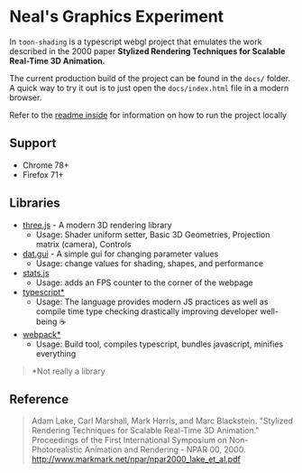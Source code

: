 # Neal's Graphics Experiment

In `toon-shading` is a typescript webgl project that emulates the work described in the 2000 paper __Stylized Rendering Techniques for Scalable Real-Time 3D Animation__.

The current production build of the project can be found in the `docs/` folder. A quick way to try it out is to just open the `docs/index.html` file in a modern browser.

Refer to the [readme inside](toon-shading/README.md) for information on how to run the project locally

## Support

- Chrome 78+
- Firefox 71+

## Libraries

- [three.js](https://threejs.org/) - A modern 3D rendering library
  - Usage: Shader uniform setter, Basic 3D Geometries, Projection matrix (camera), Controls
- [dat.gui](https://github.com/dataarts/dat.gui) - A simple gui for changing parameter values
  - Usage: change values for shading, shapes, and performance
- [stats.js](https://github.com/mrdoob/stats.js/)
  - Usage: adds an FPS counter to the corner of the webpage
- [typescript*](https://www.typescriptlang.org/)
  - Usage: The language provides modern JS practices as well as compile time type checking drastically improving developer well-being :coffee:
- [webpack*](https://webpack.js.org/)
  - Usage: Build tool, compiles typescript, bundles javascript, minifies everything

> *Not really a library

## Reference

> Adam Lake, Carl Marshall, Mark Harris, and Marc Blackstein. "Stylized Rendering Techniques for Scalable Real-Time 3D Animation." Proceedings of the First International Symposium on Non-Photorealistic Animation and Rendering - NPAR 00, 2000. <http://www.markmark.net/npar/npar2000_lake_et_al.pdf>
